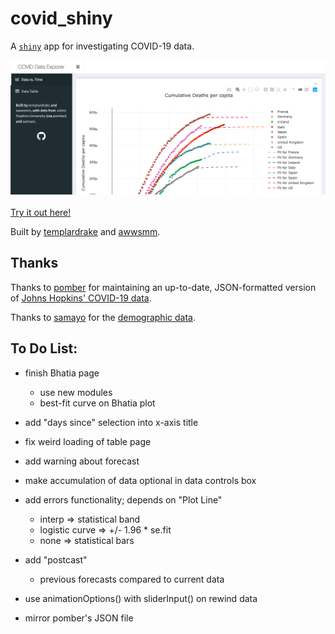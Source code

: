 # covid_shiny

A [`shiny`](https://github.com/rstudio/shiny) app for investigating COVID-19 data.

[![](https://raw.githubusercontent.com/awwsmm/covid_shiny/master/www/images/screenshot.png)
<br/><br/>
Try it out here!](https://awwsmm.shinyapps.io/covid_explorer)

Built by [templardrake](https://github.com/templardrake) and [awwsmm](https://github.com/awwsmm).

## Thanks

Thanks to [pomber](https://github.com/pomber/covid19) for maintaining an up-to-date, JSON-formatted version of [Johns Hopkins' COVID-19 data](https://github.com/CSSEGISandData/COVID-19).

Thanks to [samayo](https://github.com/samayo) for the [demographic data](https://github.com/samayo/country-json).

## To Do List:

- finish Bhatia page
    - use new modules
    - best-fit curve on Bhatia plot

- add "days since" selection into x-axis title

- fix weird loading of table page

- add warning about forecast

- make accumulation of data optional in data controls box

- add errors functionality; depends on "Plot Line"
    - interp => statistical band
    - logistic curve => +/- 1.96 * se.fit
    - none => statistical bars

- add "postcast"
    - previous forecasts compared to current data

- use animationOptions() with sliderInput() on rewind data

- mirror pomber's JSON file
